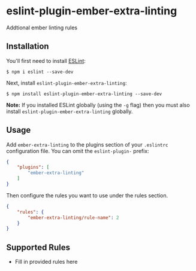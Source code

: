 # eslint-plugin-ember-extra-linting

Addtional ember linting rules

## Installation

You'll first need to install [ESLint](http://eslint.org):

```
$ npm i eslint --save-dev
```

Next, install `eslint-plugin-ember-extra-linting`:

```
$ npm install eslint-plugin-ember-extra-linting --save-dev
```

**Note:** If you installed ESLint globally (using the `-g` flag) then you must also install `eslint-plugin-ember-extra-linting` globally.

## Usage

Add `ember-extra-linting` to the plugins section of your `.eslintrc` configuration file. You can omit the `eslint-plugin-` prefix:

```json
{
    "plugins": [
        "ember-extra-linting"
    ]
}
```


Then configure the rules you want to use under the rules section.

```json
{
    "rules": {
        "ember-extra-linting/rule-name": 2
    }
}
```

## Supported Rules

* Fill in provided rules here





